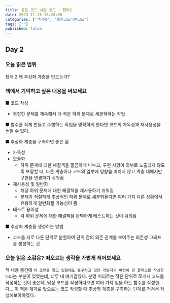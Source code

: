 ```yaml
---
title: 좋은 코드 나쁜 코드 - 챕터2
date: 2023-11-26 18:24:00
categories: ["책리뷰", "좋은코드나쁜코드"]
tags: [""]
published: false
---
```


## Day 2

### 오늘 읽은 범위

챕터 2 왜 추상화 계층을 만드는가?

### 책에서 기억하고 싶은 내용을 써보세요

■ 코드 작성

- 복잡한 문제를 계속해서 더 작은 하위 문제로 세분화하는 작업

■ 함수를 작게 만들고 수행하는 작업을 명확하게 한다면 코드의 가독성과 재사용성을 높일 수 있다.

■ 추상화 계층을 구축하면 좋은 점

- 가독성
- 모듈화
  - 하위 문제에 대한 해결책을 깔끔하게 나누고, 구현 사항이 외부로 노출되지 않도록 보장할 때, 다른 계층이나 코드의 일부에 영향을 미치지 않고 계층 내에서만 구현을 변경하기 쉬워짐
- 재사용성 및 일반화
  - 해당 하위 문제에 대한 해결책을 재사용하기 쉬워짐
  - 문제가 적절하게 추상적인 하위 문제로 세분화된다면 여러 가지 다른 상황에서 유용하게 일반화될 가능성이 큼
- 테스트 용이성
  - 각 하위 문제에 대한 해결책을 완벽하게 테스트하는 것이 쉬워짐

■ 추상화 계층을 생성하는 방법

- 코드를 서로 다른 단위로 분할하여 단위 간의 의존 관계를 보여주는 의존성 그래프를 생성하는 것

### 오늘 읽은 소감은? 떠오르는 생각을 가볍게 적어보세요

책 내용 중간에 `이 조언을 알고 있음에도 불구하고 많은 개발자가 여전히 큰 클래스를 작성한다`라는 부분이 있었는데, 너무 내 얘기같았다. 분명 머리로는 작은 단위로 쪼개서 코드를 작성하는 것이 좋은데, 막상 코드를 작성하다보면 여러 가지 일을 하는 함수를 작성한다... 이 책을 계기로 앞으로는 코드 작성할 때 추상화 계층을 구축하는 단계를 거쳐서 작성해보아야겠다.
